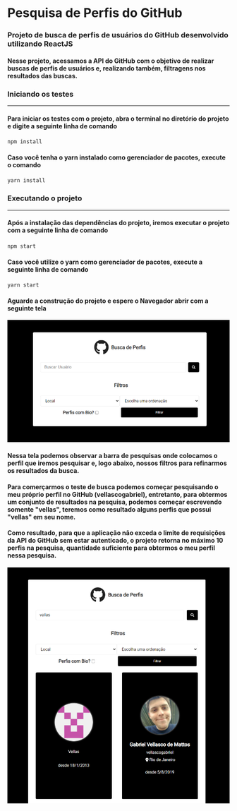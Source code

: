 #  Pesquisa de Perfis do GitHub

### Projeto de busca de perfis de usuários do GitHub desenvolvido utilizando ReactJS

#### Nesse projeto, acessamos a API do GitHub com o objetivo de realizar buscas de perfis de usuários e, realizando também, filtragens nos resultados das buscas.


### Iniciando os testes
-------
#### Para iniciar os testes com o projeto, abra o terminal no diretório do projeto e digite a seguinte linha de comando

```
npm install
```

#### Caso você tenha o yarn instalado como gerenciador de pacotes, execute o comando

```
yarn install
```

### Executando o projeto
------------
#### Após a instalação das dependências do projeto, iremos executar o projeto com a seguinte linha de comando

```
npm start
```

#### Caso você utilize o yarn como gerenciador de pacotes, execute a seguinte linha de comando
```
yarn start
```

#### Aguarde a construção do projeto e espere o Navegador abrir com a seguinte tela
![](./principal.png)


#### Nessa tela podemos observar a barra de pesquisas onde colocamos o perfil que iremos pesquisar e, logo abaixo, nossos filtros para refinarmos os resultados da busca.


#### Para comerçarmos o teste de busca podemos começar pesquisando o meu próprio perfil no GitHub (vellascogabriel), entretanto, para obtermos um conjunto de resultados na pesquisa, podemos começar escrevendo somente "vellas", teremos como resultado alguns perfis que possui "vellas" em seu nome.

#### Como resultado, para que a aplicação não exceda o limite de requisições da API do GitHub sem estar autenticado, o projeto retorna no máximo 10 perfis na pesquisa, quantidade suficiente para obtermos o meu perfil nessa pesquisa.

![](./perfil_encontrado.png)
